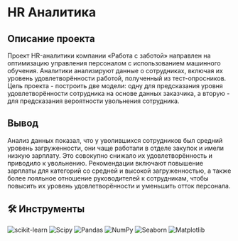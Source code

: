 # HR Аналитика

## Описание проекта

Проект HR-аналитики компании «Работа с заботой» направлен на оптимизацию управления персоналом с использованием машинного обучения. Аналитики анализируют данные о сотрудниках, включая их уровень удовлетворённости работой, полученный из тест-опросников. Цель проекта - построить две модели: одну для предсказания уровня удовлетворённости сотрудника на основе данных заказчика, а вторую - для предсказания вероятности увольнения сотрудника.

## Вывод

Анализ данных показал, что у уволившихся сотрудников был средний уровень загруженности, они чаще работали в отделе закупок и имели низкую зарплату. Это совокупно снижало их удовлетворённость и приводило к увольнению. Рекомендации включают повышение зарплаты для категорий со средней и высокой загруженностью, а также более лояльное отношение руководителей к сотрудникам, чтобы повысить их уровень удовлетворённости и уменьшить отток персонала.


## 🛠 Инструменты
<i class="devicon-scikitlearn-plain"></i>
 ![scikit-learn](https://img.shields.io/badge/scikit--learn-%23F7931E.svg?style=for-the-badge&logo=scikit-learn&logoColor=white) 
 ![Scipy](https://img.shields.io/badge/SciPy-%230C55A5.svg?style=for-the-badge&logo=scipy&logoColor=%white)
 ![Pandas](https://img.shields.io/badge/pandas-%23150458.svg?style=for-the-badge&logo=pandas&logoColor=white) 
 ![NumPy](https://img.shields.io/badge/numpy-%23013243.svg?style=for-the-badge&logo=numpy&logoColor=white) 
 ![Seaborn](https://img.shields.io/badge/Seaborn-%230095D5.svg?style=for-the-badge&logo=seaborn&logoColor=white)
 ![Matplotlib](https://img.shields.io/badge/Matplotlib-%23ffffff.svg?style=for-the-badge&logo=Matplotlib&logoColor=black) 
